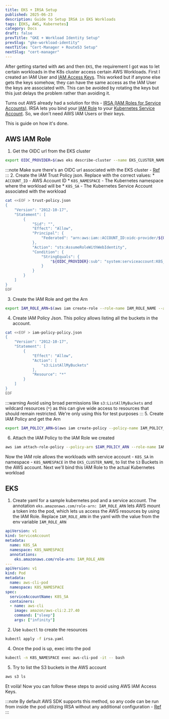 ```yaml
---
title: EKS + IRSA Setup
published: 2025-06-23
description: Guide to Setup IRSA in EKS Workloads
tags: [EKS, AWS, Kubernetes]
category: Docs
draft: false
prevTitle: "GKE + Workload Identity Setup"
prevSlug: "gke-workload-identity"
nextTitle: "Cert-Manager + Route53 Setup"
nextSlug: "cert-manager"
---
```


After getting started with `AWS` and then `EKS`, the requirement I got was to let certain workloads in the K8s cluster access certain AWS Workloads. First I created an IAM User and [IAM Access Keys](https://docs.aws.amazon.com/IAM/latest/UserGuide/id_credentials_access-keys.html). This worked but if anyone else gets the keys somehow, they can have the same access as the IAM User the keys are associated with. This can be avoided by rotating the keys but this just delays the problem rather than avoiding it.

Turns out AWS already had a solution for this - [IRSA (IAM Roles for Service Accounts)](https://docs.aws.amazon.com/eks/latest/userguide/iam-roles-for-service-accounts.html). IRSA lets you bind your [IAM Role](https://docs.aws.amazon.com/IAM/latest/UserGuide/id_roles.html) to your [Kubernetes Service Account](https://kubernetes.io/docs/concepts/security/service-accounts/). So, we don't need AWS IAM Users or their keys.

This is guide on how it's done.

## AWS IAM Role
1. Get the OIDC url from the EKS cluster
```zsh
export OIDC_PROVIDER=$(aws eks describe-cluster --name EKS_CLUSTER_NAME --query "cluster.identity.oidc.issuer" --output text | cut -d'/' -f3-)
```
:::note
Make sure there's an OIDC url associated with the EKS cluster - [Ref](https://docs.aws.amazon.com/eks/latest/userguide/enable-iam-roles-for-service-accounts.html)
:::
2. Create the IAM Trust Policy json. Replace with the correct values:
	* `ACCOUNT_ID` - AWS Account ID
	* `K8S_NAMESPACE` - The Kubernetes namespace where the workload will be
	* `K8S_SA` - The Kubernetes Service Account associated with the workload
```zsh
cat <<EOF > trust-policy.json
{
    "Version": "2012-10-17",
    "Statement": [
        {
            "Sid": "",
            "Effect": "Allow",
            "Principal": {
                "Federated": "arn:aws:iam::ACCOUNT_ID:oidc-provider/${OIDC_PROVIDER}"
            },
            "Action": "sts:AssumeRoleWithWebIdentity",
            "Condition": {
                "StringEquals": {
                    "${OIDC_PROVIDER}:sub": "system:serviceaccount:K8S_NAMESPACE:K8S_SA"
                }
            }
        }
    ]
}
EOF
```
3. Create the IAM Role and get the Arn
```zsh
export IAM_ROLE_ARN=$(aws iam create-role --role-name IAM_ROLE_NAME --assume-role-policy-document file://trust-policy.json --query "Role.Arn" --output text)
```
4. Create IAM Policy Json. This policy allows listing all the buckets in the account.
```zsh
cat <<EOF > iam-policy-policy.json
{
    "Version": "2012-10-17",
    "Statement": [
        {
            "Effect": "Allow",
            "Action": [
                "s3:ListAllMyBuckets"
            ],
            "Resource": "*"
        }
    ]
}
EOF
```
:::warning
Avoid using broad permissions like `s3:ListAllMyBuckets` and wildcard resources (`*`) as this can give wide access to resources that should remain restricted. We're only using this for test purposes
:::
5. Create IAM Policy and get the Arn
```zsh
export IAM_POLICY_ARN=$(aws iam create-policy --policy-name IAM_POLICY_NAME  --policy-document file://iam-policy-policy.json --query "Policy.Arn" --output text)
```
6. Attach the IAM Policy to the IAM Role we created 
```zsh
aws iam attach-role-policy --policy-arn $IAM_POLICY_ARN --role-name IAM_ROLE_NAME
```

Now the IAM role allows the workloads with service account - `K8S_SA` in namespace - `K8S_NAMESPACE` in the `EKS_CLUSTER_NAME`, to list the `S3` Buckets in the AWS account. Next we'll bind this IAM Role to the actual Kubernetes workload

## EKS
1. Create yaml for a sample kubernetes pod and a service account. The annotation `eks.amazonaws.com/role-arn: IAM_ROLE_ARN` lets AWS mount a token into the pod, which lets us access the AWS resources by using the IAM Role. Replace `IAM_ROLE_ARN` in the yaml with the value from the env variable `IAM_ROLE_ARN`
```yaml title=irsa.yaml
apiVersion: v1
kind: ServiceAccount
metadata:
  name: K8S_SA
  namespace: K8S_NAMESPACE
  annotations:
    eks.amazonaws.com/role-arn: IAM_ROLE_ARN
---
apiVersion: v1
kind: Pod
metadata:
  name: aws-cli-pod
  namespace: K8S_NAMESPACE
spec:
  serviceAccountName: K8S_SA
  containers:
  - name: aws-cli
    image: amazon/aws-cli:2.27.40
    command: ["sleep"]
    args: ["infinity"]
```
2. Use `kubectl` to create the resources
```zsh showLineNumbers=false frame=none
kubectl apply -f irsa.yaml
```
4. Once the pod is up, exec into the pod
```zsh showLineNumbers=false frame=none
kubectl -n K8S_NAMESPACE exec aws-cli-pod -it -- bash
```
5. Try to list the S3 buckets in the AWS account
```zsh showLineNumbers=false frame=none
aws s3 ls
```

Et voilà! Now you can follow these steps to avoid using AWS IAM Access Keys.

:::note
By default AWS SDK supports this method, so any code can be run from inside the pod utilizing IRSA without any additional configuration - [Ref](https://docs.aws.amazon.com/eks/latest/userguide/iam-roles-for-service-accounts-minimum-sdk.html)
:::